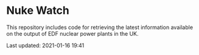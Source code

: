 # Nuke Watch

This repository includes code for retrieving the latest information available on the output of EDF nuclear power plants in the UK.

Last updated: 2021-01-16 19:41